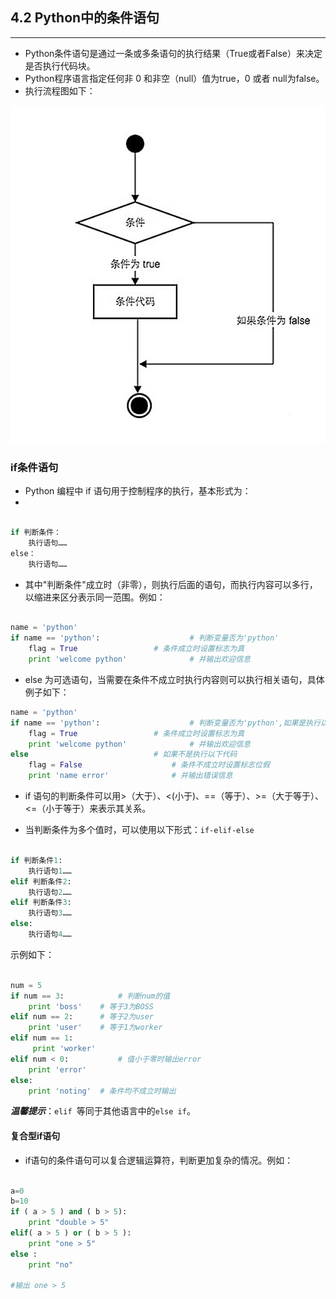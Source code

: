 ## 4.2 Python中的条件语句 ##
-----------------

- Python条件语句是通过一条或多条语句的执行结果（True或者False）来决定是否执行代码块。
- Python程序语言指定任何非 0 和非空（null）值为true，0 或者 null为false。
- 执行流程图如下：

![](./images/wDg5ORH.jpg)


### if条件语句 ###

- Python 编程中 if 语句用于控制程序的执行，基本形式为：
- 

```Python

if 判断条件：
	执行语句……
else：
	执行语句……

```

- 其中"判断条件"成立时（非零），则执行后面的语句，而执行内容可以多行，以缩进来区分表示同一范围。例如：

```python

name = 'python'
if name == 'python':					# 判断变量否为'python'
	flag = True					# 条件成立时设置标志为真
	print 'welcome python'				# 并输出欢迎信息

```

- else 为可选语句，当需要在条件不成立时执行内容则可以执行相关语句，具体例子如下：

```python
name = 'python'
if name == 'python':					# 判断变量否为'python',如果是执行以下代码
	flag = True					# 条件成立时设置标志为真
	print 'welcome python'				# 并输出欢迎信息
else							# 如果不是执行以下代码	
	flag = False					# 条件不成立时设置标志位假
	print 'name error'				# 并输出错误信息

```

- if 语句的判断条件可以用>（大于）、<(小于)、==（等于）、>=（大于等于）、<=（小于等于）来表示其关系。

- 当判断条件为多个值时，可以使用以下形式：`if-elif-else`

```python

if 判断条件1:
	执行语句1……
elif 判断条件2:
	执行语句2……
elif 判断条件3:
	执行语句3……
else:
	执行语句4……

```
示例如下：

```python

num = 5     
if num == 3:            # 判断num的值
	print 'boss'	# 等于3为BOSS
elif num == 2:		# 等于2为user
	print 'user'	# 等于1为worker
elif num == 1:
	 print 'worker'		
elif num < 0:           # 值小于零时输出error
	print 'error'
else:					
	print 'noting'	# 条件均不成立时输出

```
***温馨提示***：`elif `等同于其他语言中的`else if`。

#### 复合型if语句 ####
- if语句的条件语句可以复合逻辑运算符，判断更加复杂的情况。例如：

```python

a=0
b=10
if ( a > 5 ) and ( b > 5):
    print "double > 5"
elif( a > 5 ) or ( b > 5 ):
	print "one > 5"
else :
    print "no"

#输出 one > 5
```
